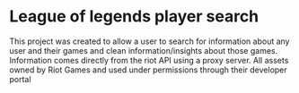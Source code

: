 # League of legends player search

This project was created to allow a user to search for information about any user and their games and clean information/insights about those games.
Information comes directly from the riot API using a proxy server.
All assets owned by Riot Games and used under permissions through their developer portal

